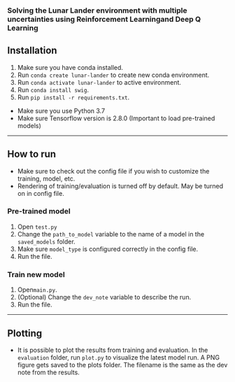 ### Solving the Lunar Lander environment with multiple uncertainties using Reinforcement Learningand Deep Q Learning

## Installation

1. Make sure you have conda installed.
2. Run `conda create lunar-lander` to create new conda environment.
3. Run `conda activate lunar-lander` to active environment.
4. Run `conda install swig`.
5. Run `pip install -r requirements.txt`.

* Make sure you use Python 3.7
* Make sure Tensorflow version is 2.8.0 (Important to load pre-trained models)
--------------------



## How to run

* Make sure to check out the config file if you wish to customize the training, model, etc.
* Rendering of training/evaluation is turned off by default. May be turned on in config file.

### Pre-trained model

1. Open `test.py`
2. Change the `path_to_model` variable to the name of a model in the `saved_models` folder.
3. Make sure `model_type` is configured correctly in the config file.
4. Run the file.

### Train new model

1. Open`main.py`.
2. (Optional) Change the `dev_note` variable to describe the run.
3. Run the file.


--------------------

## Plotting

- It is possible to plot the results from training and evaluation. In the `evaluation` folder, run `plot.py` to
  visualize the latest model run. A PNG figure gets saved to the plots folder. The filename is the same as the dev note
  from the results.

